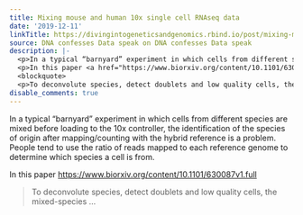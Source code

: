 ```yaml
---
title: Mixing mouse and human 10x single cell RNAseq data
date: '2019-12-11'
linkTitle: https://divingintogeneticsandgenomics.rbind.io/post/mixing-mouse-and-human-10x-single-cell-rnaseq-data/
source: DNA confesses Data speak on DNA confesses Data speak
description: |-
  <p>In a typical “barnyard” experiment in which cells from different species are mixed before loading to the 10x controller, the identification of the species of origin after mapping/counting with the hybrid reference is a problem. People tend to use the ratio of reads mapped to each reference genome to determine which species a cell is from.</p>
  <p>In this paper <a href="https://www.biorxiv.org/content/10.1101/630087v1.full" class="uri">https://www.biorxiv.org/content/10.1101/630087v1.full</a></p>
  <blockquote>
  <p>To deconvolute species, detect doublets and low quality cells, the mixed-species  ...
disable_comments: true
---
```

<p>In a typical “barnyard” experiment in which cells from different species are mixed before loading to the 10x controller, the identification of the species of origin after mapping/counting with the hybrid reference is a problem. People tend to use the ratio of reads mapped to each reference genome to determine which species a cell is from.</p>
<p>In this paper <a href="https://www.biorxiv.org/content/10.1101/630087v1.full" class="uri">https://www.biorxiv.org/content/10.1101/630087v1.full</a></p>
<blockquote>
<p>To deconvolute species, detect doublets and low quality cells, the mixed-species  ...